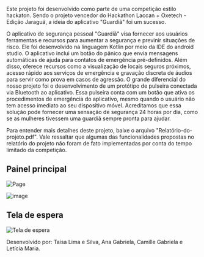 Este projeto foi desenvolvido como parte de uma competição estilo hackaton. Sendo o projeto vencedor do Hackathon Laccan + Oxetech - Edição Jaraguá, a ideia do aplicativo "Guardiã" foi um sucesso.

O aplicativo de segurança pessoal "Guardiã" visa fornecer aos usuários ferramentas e recursos para aumentar a segurança e previnir situações de risco. Ele foi desenvolvido na linguagem Kotlin por meio da IDE do android studio. O aplicativo inclui um botão do pânico que envia mensagens automáticas de ajuda para contatos de emergência pré-definidos. Além disso, oferece recursos como a visualização de locais seguros próximos, acesso rápido aos serviços de emergência e gravação discreta de áudios para servir como prova em casos de agressão. O grande diferencial do nosso projeto foi o desenvolvimento de um protótipo de pulseira conectada via Bluetooth ao aplicativo. Essa pulseira conta com um botão que ativa os procedimentos de emergência do aplicativo, mesmo quando o usuário não tem acesso imediato ao seu dispositivo móvel. Acreditamos que essa solução pode fornecer uma sensação de segurança 24 horas por dia, como se as mulheres tivessem uma guardiã sempre pronta para ajudar.

Para entender mais detalhes deste projeto, baixe o arquivo "Relatório-do-projeto.pdf". Vale ressaltar que algumas das funcionalidades propostas no relatório do projeto não foram de fato implementadas por conta do tempo limitado da competição. 


## Painel principal
![Page](https://github.com/TaisaLima/Guardia/assets/107267331/cf831fa1-95ee-413c-9840-8facf72a5993)



![image](https://github.com/TaisaLima/Guardia/assets/107267331/1977ddcf-378c-4d4c-9b73-d831f0ec98e4)

## Tela de espera
![Tela de espera](https://github.com/TaisaLima/Guardia/assets/107267331/5c84d1f6-8532-46f6-8a54-f5a9014b033e)


Desenvolvido por: Taisa Lima e Silva, Ana Gabriela, Camille Gabriela e Letícia Maria.



